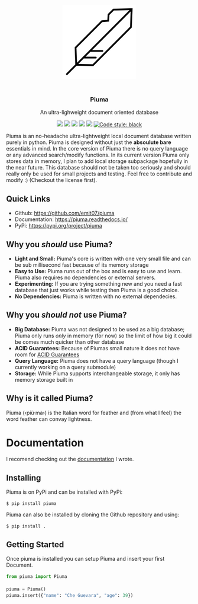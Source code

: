 <div align="center">
	<a href="https://piuma.readthedocs.io/"><img width="200" height="200" style="margin: 20px" src="https://raw.githubusercontent.com/Emit07/piuma/master/logo/piuma.png"></a>
</div>

<span align="center">
	<h3 align="center">Piuma</h3>
	<p align="center">An ultra-lighweight document oriented database</p>
</span>

<div align="center">
	<a href="https://pypi.org/project/piuma/"><img src="https://img.shields.io/pypi/v/piuma"></a>
	<a href="https://github.com/emit07/piuma"><img src="https://img.shields.io/github/v/tag/emit07/piuma"></a>
	<a href="https://github.com/emit07/piuma/actions"><img src="https://github.com/Emit07/piuma/actions/workflows/ci-workflow.yml/badge.svg"></a>
	<a href="https://piuma.readthedocs.io"><img src="https://readthedocs.org/projects/piuma/badge/?version=latest"></a>
	<a href="https://github.com/Emit07/piuma/blob/master/LICENSE"><img src="https://shields.io/github/license/emit07/piuma"></a>
	<a href="https://github.com/psf/black"><img alt="Code style: black" src="https://img.shields.io/badge/code%20style-black-000000.svg"></a>
</div>

Piuma is an no-headache ultra-lightweight local document database written purely in python. Piuma is designed without just the **absoulute bare** essentials in mind. In the core version of Piuma there is no query language or any advanced search/modify functions. In its current version Piuma only stores data in memory, I plan to add local storage subpackage hopefully in the near future. This database should not be taken too seriously and should really only be used for small projects and testing. Feel free to contribute and modify :) (Checkout the license first).

## Quick Links
* Github: https://github.com/emit07/piuma
* Documentation: https://piuma.readthedocs.io/
* PyPi: https://pypi.org/project/piuma

## Why you *should* use Piuma?
* **Light and Small:** Piuma's core is written with one very small file and can be sub millisecond fast because of its memory storage
* **Easy to Use:** Piuma runs out of the box and is easy to use and learn. Piuma also requires no dependencies or external servers.
* **Experimenting:** If you are trying something new and you need a fast database that just works while testing then Piuma is a good choice.
* **No Dependencies:** Piuma is written with no external dependecies.

## Why you *should not* use Piuma?
* **Big Database:** Piuma was not designed to be used as a big database; Piuma only runs *only* in memory (for now) so the limit of how big it could be comes much quicker than other database
* **ACID Guarantees:** Because of Piumas small nature it does not have room for [ACID Guarantees](https://en.wikipedia.org/wiki/ACID)
* **Query Language:** Piuma does not have a query language (though I currently working on a query submodule)
* **Storage:** While Piuma supports interchangeable storage, it only has memory storage built in

## Why is it called Piuma?

Piuma (‹più·ma›) is the Italian word for feather and (from what I feel) the word feather can convay lightness.

# Documentation

I recomend checking out the [documentation](https://piuma.readthedocs.io/) I wrote.

## Installing

Piuma is on PyPi and can be installed with PyPi:

```
$ pip install piuma
```

Piuma can also be installed by cloning the Github repository and using:

```
$ pip install .
```

## Getting Started 

Once piuma is installed you can setup Piuma and insert your first Document. 

```python
from piuma import Piuma

piuma = Piuma()
piuma.insert({"name": "Che Guevara", "age": 39})
```
